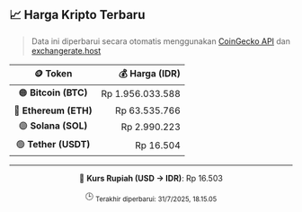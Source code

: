

<!-- HARGA_KRIPTO -->
## 📈 Harga Kripto Terbaru

> Data ini diperbarui secara otomatis menggunakan [CoinGecko API](https://www.coingecko.com/) dan [exchangerate.host](https://exchangerate.host/)

<div align="center">

| 🪙 Token | 💰 Harga (IDR) |
|:------:|---------------:|
| 🟠 **Bitcoin (BTC)**   | Rp 1.956.033.588 |
| 🔵 **Ethereum (ETH)**  | Rp 63.535.766 |
| 🟣 **Solana (SOL)**    | Rp 2.990.223 |
| 🟢 **Tether (USDT)**   | Rp 16.504 |

---

💱 **Kurs Rupiah (USD → IDR)**: Rp 16.503

🕒 <sub>Terakhir diperbarui: 31/7/2025, 18.15.05</sub>

</div>
<!-- /HARGA_KRIPTO -->